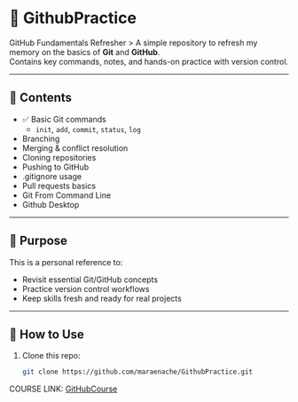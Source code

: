 # 📘  GithubPractice

GitHub Fundamentals Refresher > A simple repository to refresh my memory on the basics of **Git** and **GitHub**.  
Contains key commands, notes, and hands-on practice with version control.

---

## 📂 Contents

- ✅ Basic Git commands
  - `init`, `add`, `commit`, `status`, `log`
- Branching
- Merging & conflict resolution
- Cloning repositories
- Pushing to GitHub
- .gitignore usage
- Pull requests basics
- Git From Command Line
- Github Desktop

---

## 🎯 Purpose

This is a personal reference to:
- Revisit essential Git/GitHub concepts
- Practice version control workflows
- Keep skills fresh and ready for real projects

---

## 🚀 How to Use

1. Clone this repo:  
   ```bash
   git clone https://github.com/maraenache/GithubPractice.git

COURSE LINK: [GitHubCourse](https://www.linkedin.com/learning/learning-github-18719601)
